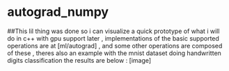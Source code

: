 # autograd_numpy
##This lil thing was done so i can visualize a quick prototype of what i will do in c++ with gpu support later , implementations of the basic supported operations are at [ml/autograd] , and some other operations are composed of these , theres also an example with the mnist dataset doing handwritten digits classification the results are below : [image]
